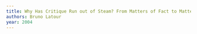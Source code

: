 ```yaml
---
title: Why Has Critique Run out of Steam? From Matters of Fact to Matters of Concern
authors: Bruno Latour
year: 2004
---
```


